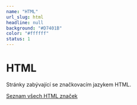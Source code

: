 ```yaml
---
name: "HTML"
url_slug: html
headline: null
background: "#D7401B"
color: "#ffffff"
status: 1
---
```


# HTML

Stránky zabývající se značkovacím jazykem HTML.

<a href="/vsechny-html-znacky">Seznam všech HTML značek</a>
